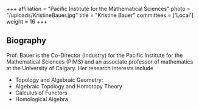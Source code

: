 +++
affiliation = "Pacific Institute for the Mathematical Sciences"
photo = "/uploads/KristineBauer.jpg"
title = "Kristine Bauer"
committees = ['Local']
weight = 16
+++
## Biography

Prof. Bauer is the Co-Director (Industry) for the Pacific Institute for the Mathematical Sciences (PIMS) and an associate professor of mathematics at the University of Calgary. Her research interests include

* Topology and Algebraic Geometry:
* Algebraic Topology and Homotopy Theory
* Calculus of Functors
* Homological Algebra
